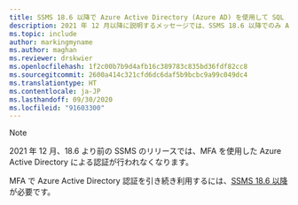 ```yaml
---
title: SSMS 18.6 以降で Azure Active Directory (Azure AD) を使用して SQL に接続する
description: 2021 年 12 月以降に説明するメッセージでは、SSMS 18.6 以降でのみ Azure Active Directory (Azure AD) を使用できます。
ms.topic: include
author: markingmyname
ms.author: maghan
ms.reviewer: drskwier
ms.openlocfilehash: 1f2c00b7b9d4afb16c389783c835bd36fdf82cc8
ms.sourcegitcommit: 2600a414c321cfd6dc6daf5b9bcbc9a99c049dc4
ms.translationtype: HT
ms.contentlocale: ja-JP
ms.lasthandoff: 09/30/2020
ms.locfileid: "91603300"
---
```

> [!NOTE]
> 2021 年 12 月、18.6 より前の SSMS のリリースでは、MFA を使用した Azure Active Directory による認証が行われなくなります。
>
> MFA で Azure Active Directory 認証を引き続き利用するには、[SSMS 18.6 以降](../ssms/download-sql-server-management-studio-ssms.md)が必要です。
